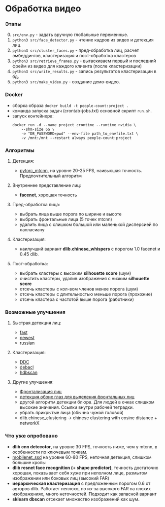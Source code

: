 # Обработка видео

### Этапы

0. ``src/env.py`` - задать вручную глобальные переменные.
1. ``python3 src/face_detector.py`` - чтение кадров из видео и детекция лиц. 
2. ``python3 src/cluster_faces.py`` - пред-обработка лиц, расчет эмбеддингов,
    кластеризация и пост-обработка кластеров
3. ``python3 src/retrieve_frames.py`` - вытаскиваем первый и последний фрейм из 
    видео для каждого клиента (после кластеризации)
4. ``python3 src/write_results.py`` - запись результатов кластеризации в бд.
5. ``python3 src/make_video.py`` - создание демо-видео.

### Docker

- сборка образа ``docker build -t people-count:project .``
- команда запуска задач (crontab-jobs.txt) основной скрипт ``run.sh``.
- запуск контейнера:
    ```
    docker run -d --name project_crontime --runtime nvidia \
        --shm-size 6G \
        -e "DB_PASSWORD=pwd" --env-file path_to_envfile.txt \
        -v /mnt:/mnt --restart always people-count:project
    ```

### Алгоритмы

1. Детекция:
    - [pytorc_mtcnn](https://github.com/Seanlinx/mtcnn), на уровне 20-25 FPS,
    наивысшая точность. Предпочтительный алгоритм

2. Внутреннее представление лиц:
    - **[facenet](https://github.com/davidsandberg/facenet)**, хорошая точность
    
3. Пред-обработка лица:
    - выбрать лица выше порога по ширине и высоте
    - выбрать фронтальные лица (5 точек mtcnn)
    - удалить лица с слишком большой или маленькой дисперсией по лапласиану

4. Кластеризация:
    - наилучший вариант **dlib.chinese_whispers** с порогом 1.0 facenet и 0.45 dlib.
    
5. Пост-обработка:
    - выбрать кластеры с высоким **silhouette score** (шум)
    - очистить кластеры, удалив изображения с низким **silhouette score**
    - отсечь кластеры с кол-вом членов менее порога (шум)
    - отсечь кластеры с длительностью  меньше порога (прохожие)
    - отсечь кластера с частотой выше порога (работники)
    
    
### Возможные улучшения

1. Быстрая детекция лиц:
    - [fast](https://www.groundai.com/project/a-fast-face-detection-method-via-convolutional-neural-network/1)
    - [newest](https://arxiv.org/pdf/1904.12094.pdf)
    - [russian](https://arxiv.org/ftp/arxiv/papers/1508/1508.01292.pdf)
    
2. Кластеризация:
    - [DDC](https://arxiv.org/pdf/1706.05067.pdf)
    - [debacl](https://blog.dominodatalab.com/topology-and-density-based-clustering/)
    - [hdbscan](https://github.com/scikit-learn-contrib/hdbscan)
    
3. Другие улучшения:
    - [Фронтализация лиц](https://github.com/dougsouza/face-frontalization)
    - [детекция обоих глаз для выделения фронтальных лиц](https://www.ecse.rpi.edu/~qji/Papers/frgc_eye.pdf)
    - другой алгоритм детекции блюра. Для людей в очках слишком высокие значения. Ссылки внутри рабочей тетрадки.
    - убрать прикрытые лица (обычно чужой головой)
    - dlib.chinese_clustering ->  chinese clustering with cosine distance + networkX
    
### Что уже опробовано

- **dlib cnn detecotor**, на уровне 30 FPS, точность ниже, чем у mtcnn, 
    в особенности по ключевым точкам.
- [mobilenet_ssd](https://github.com/yeephycho/tensorflow-face-detection)
    на уровне 60-80 FPS, неточная детекция, слишком большие кропы
- **dlib resnet face recognition (+ shape predictor)**, точность достаточно
    хорошая, показывает себя хуже при неполном лице, размытом изображении
    или боковых лиц (высокий FAR)
- **иерархическая кластеризация** с предложенным порогом 0.6 от авторов dlib. 
    Работает неплохо, но из-за высокого FAR на плохих изображениях, много неточностей.
    Подходит как запасной вариант
- **sklearn dbscan** отсекает множество изображений как шум.